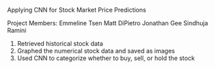 Applying CNN for Stock Market Price Predictions

Project Members:
Emmeline Tsen
Matt DiPietro
Jonathan Gee
Sindhuja Ramini

1. Retrieved historical stock data
2. Graphed the numerical stock data and saved as images
3. Used CNN to categorize whether to buy, sell, or hold the stock
